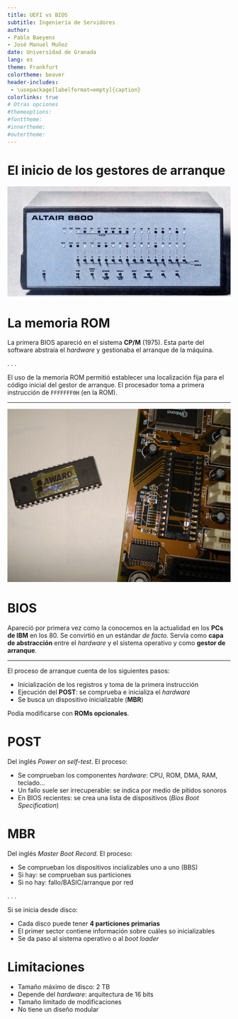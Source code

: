 ```yaml
---
title: UEFI vs BIOS
subtitle: Ingeniería de Servidores
author: 
- Pablo Baeyens
- José Manuel Muñoz
date: Universidad de Granada
lang: es
theme: Frankfurt
colortheme: beaver
header-includes:
 - \usepackage[labelformat=empty]{caption}
colorlinks: true
# Otras opciones
#themeoptions:
#fonttheme:
#innertheme:
#outertheme:
---
```


# El inicio de los gestores de arranque

![Los interruptores permitían escribir cada palabra en la memoria interna indicando su estado bit a bit.](imgs/altair8800b.png) 

# La memoria ROM

La primera BIOS apareció en el sistema **CP/M** (1975). Esta parte del software abstraía el *hardware* y gestionaba el arranque de la máquina.

. . .

El uso de la memoria ROM permitió establecer una localización fija para el código inicial del gestor de arranque. El procesador toma a primera instrucción de `FFFFFFF0H` (en la ROM).

----

![ROM de BIOS fuera de la placa base. De [Wikimedia Commons](https://en.wikipedia.org/wiki/File:Bios_chip-2011-04-11.jpg)](imgs/AwardROM.jpg)


# BIOS

Apareció por primera vez como la conocemos en la actualidad en los **PCs de IBM** en los 80. Se convirtió en un estándar *de facto*. Servía como **capa de abstracción** entre el *hardware* y el sistema operativo y como **gestor de arranque**.

---

El proceso de arranque cuenta de los siguientes pasos:

- Inicialización de los registros y toma de la primera instrucción
- Ejecución del **POST**: se comprueba e inicializa el *hardware*
- Se busca un dispositivo inicializable (**MBR**)

Podía modificarse con **ROMs opcionales**.

# POST

Del inglés *Power on self-test*. El proceso:

- Se comprueban los componentes *hardware*: CPU, ROM, DMA, RAM, teclado...
- Un fallo suele ser irrecuperable: se indica por medio de pitidos sonoros
- En BIOS recientes: se crea una lista de dispositivos (*Bios Boot Specification*)

# MBR

Del inglés *Master Boot Record*. El proceso: 

- Se comprueban los dispositivos incializables uno a uno (BBS)
- Si hay: se comprueban sus particiones
- Si no hay: fallo/BASIC/arranque por red

. . .

Si se inicia desde disco:

- Cada disco puede tener **4 particiones primarias**
- El primer sector contiene información sobre cuáles so inicializables
- Se da paso al sistema operativo o al *boot loader*

# Limitaciones

- Tamaño máximo de disco: 2 TB 
- Depende del *hardware*: arquitectura de 16 bits
- Tamaño limitado de modificaciones
- No tiene un diseño modular
